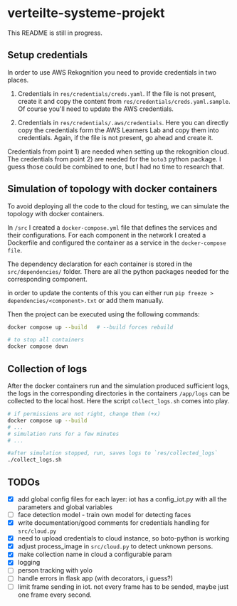 # verteilte-systeme-projekt

This README is still in progress.

## Setup credentials

In order to use AWS Rekognition you need to provide credentials in two places. 

1) Credentials in `res/credentials/creds.yaml`. If the file is not present, create it and copy the content from `res/credentials/creds.yaml.sample`. Of course you'll need to update the AWS credentials. 

2) Credentials in `res/credentials/.aws/credentials`. Here you can directly copy the credentials form the AWS Learners Lab and copy them into credentials. Again, if the file is not present, go ahead and create it. 


Credentials from point 1) are needed when setting up the rekognition cloud. The credentials from point 2) are needed for the `boto3` python package. I guess those could be combined to one, but I had no time to research that. 

## Simulation of topology with docker containers
To avoid deploying all the code to the cloud for testing, we can simulate the topology with docker containers.

In `/src` I created a `docker-compose.yml` file that defines the services and their configurations.
For each component in the network I created a Dockerfile and configured the container as a service in the `docker-compose file`. 

The dependency declaration for each container is stored in the `src/dependencies/` folder. There are all the python packages needed for the corresponding component.

in order to update the contents of this you can either run `pip freeze > dependencies/<component>.txt` or add them manually. 

Then the project can be executed using the following commands: 

```bash
docker compose up --build   # --build forces rebuild

# to stop all containers
docker compose down
``` 


## Collection of logs
After the docker containers run and the simulation produced sufficient logs, the logs in the corresponding directories in the containers `/app/logs` can be collected to the local host. Here the script `collect_logs.sh` comes into play. 

```bash
# if permissions are not right, change them (+x)
docker compose up --build 
# ...
# simulation runs for a few minutes
# ...

#after simulation stopped, run, saves logs to `res/collected_logs`
./collect_logs.sh

```





## TODOs
- [x] add global config files for each layer: iot has a config_iot.py with all the parameters and global variables
- [ ] face detection model - train own  model for detecting faces
- [x] write documentation/good comments for credentials handling for `src/cloud.py` 
- [x] need to upload credentials to cloud instance, so boto-python is working
- [x] adjust process_image  in `src/cloud.py` to detect unknown persons.
- [x] make collection name in cloud a configurable param
- [x] logging
- [ ] person tracking with yolo
- [ ] handle errors in flask app (with decorators, i guess?)
- [ ] limit frame sending in iot. not every frame has to be sended, maybe just one frame every second. 
